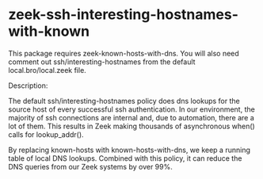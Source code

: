 # zeek-ssh-interesting-hostnames-with-known

This package requires zeek-known-hosts-with-dns.  You will also need comment
out ssh/interesting-hostnames from the default local.bro/local.zeek file.

Description:

The default ssh/interesting-hostnames policy does dns lookups for the source
host of every successful ssh authentication.  In our environment, the
majority of ssh connections are internal and, due to automation, there
are a lot of them.  This results in Zeek making thousands of
asynchronous when() calls for lookup_addr().

By replacing known-hosts with known-hosts-with-dns, we keep a running
table of local DNS lookups.  Combined with this policy, it can reduce
the DNS queries from our Zeek systems by over 99%.      

